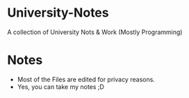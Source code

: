 # University-Notes
A collection of University Nots &amp; Work (Mostly Programming)

# Notes
- Most of the Files are edited for privacy reasons.
- Yes, you can take my notes ;D
